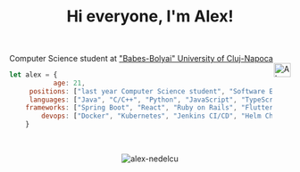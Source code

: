 <h1 align="center">Hi everyone, I'm Alex!</h1><br>
<p align="left">
Computer Science student at <a href="https://www.ubbcluj.ro/en/facultati/matematica_informatica">"Babes-Bolyai" University of Cluj-Napoca</a>
<a href="https://www.linkedin.com/in/alexandru-nedelcu-b23084220/" target="blank"><img align="right" src="https://raw.githubusercontent.com/rahuldkjain/github-profile-readme-generator/master/src/images/icons/Social/linked-in-alt.svg" alt="Alexandru Nedelcu" height="25" width="30" /></a> 
</p>
 
```javascript
let alex = {
	       age: 21,
	 positions: ["last year Computer Science student", "Software Engineer"],
	 languages: ["Java", "C/C++", "Python", "JavaScript", "TypeScript", "Dart", "Ruby", "SQL"],
	frameworks: ["Spring Boot", "React", "Ruby on Rails", "Flutter"],
	    devops: ["Docker", "Kubernetes", "Jenkins CI/CD", "Helm Charts"]
	}
```
<br>
<p align="center"> <img src="https://komarev.com/ghpvc/?username=alex-nedelcu&label=Profile%20views&color=0e75b6&style=flat" alt="alex-nedelcu" /> </p>
